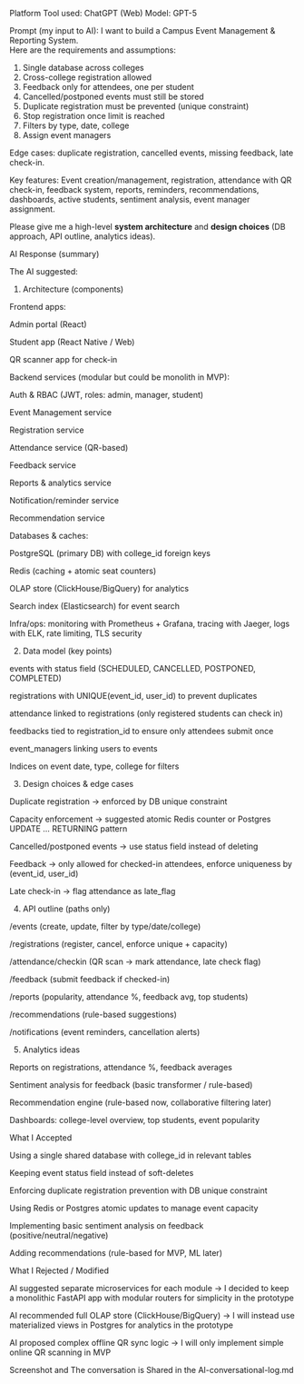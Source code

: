 Platform
Tool used: ChatGPT (Web)
Model: GPT-5


Prompt (my input to AI):
I want to build a Campus Event Management & Reporting System.  
Here are the requirements and assumptions:  
1. Single database across colleges  
2. Cross-college registration allowed  
3. Feedback only for attendees, one per student  
4. Cancelled/postponed events must still be stored  
5. Duplicate registration must be prevented (unique constraint)  
6. Stop registration once limit is reached  
7. Filters by type, date, college  
8. Assign event managers  

Edge cases: duplicate registration, cancelled events, missing feedback, late check-in.  

Key features: Event creation/management, registration, attendance with QR check-in, feedback system, reports, reminders, recommendations, dashboards, active students, sentiment analysis, event manager assignment.

Please give me a high-level **system architecture** and **design choices** (DB approach, API outline, analytics ideas). 


AI Response (summary)

The AI suggested:

1. Architecture (components)

Frontend apps:

Admin portal (React)

Student app (React Native / Web)

QR scanner app for check-in

Backend services (modular but could be monolith in MVP):

Auth & RBAC (JWT, roles: admin, manager, student)

Event Management service

Registration service

Attendance service (QR-based)

Feedback service

Reports & analytics service

Notification/reminder service

Recommendation service

Databases & caches:

PostgreSQL (primary DB) with college_id foreign keys

Redis (caching + atomic seat counters)

OLAP store (ClickHouse/BigQuery) for analytics

Search index (Elasticsearch) for event search

Infra/ops: monitoring with Prometheus + Grafana, tracing with Jaeger, logs with ELK, rate limiting, TLS security

2. Data model (key points)

events with status field (SCHEDULED, CANCELLED, POSTPONED, COMPLETED)

registrations with UNIQUE(event_id, user_id) to prevent duplicates

attendance linked to registrations (only registered students can check in)

feedbacks tied to registration_id to ensure only attendees submit once

event_managers linking users to events

Indices on event date, type, college for filters

3. Design choices & edge cases

Duplicate registration → enforced by DB unique constraint

Capacity enforcement → suggested atomic Redis counter or Postgres UPDATE … RETURNING pattern

Cancelled/postponed events → use status field instead of deleting

Feedback → only allowed for checked-in attendees, enforce uniqueness by (event_id, user_id)

Late check-in → flag attendance as late_flag

4. API outline (paths only)

/events (create, update, filter by type/date/college)

/registrations (register, cancel, enforce unique + capacity)

/attendance/checkin (QR scan → mark attendance, late check flag)

/feedback (submit feedback if checked-in)

/reports (popularity, attendance %, feedback avg, top students)

/recommendations (rule-based suggestions)

/notifications (event reminders, cancellation alerts)

5. Analytics ideas

Reports on registrations, attendance %, feedback averages

Sentiment analysis for feedback (basic transformer / rule-based)

Recommendation engine (rule-based now, collaborative filtering later)

Dashboards: college-level overview, top students, event popularity


What I Accepted

Using a single shared database with college_id in relevant tables

Keeping event status field instead of soft-deletes

Enforcing duplicate registration prevention with DB unique constraint

Using Redis or Postgres atomic updates to manage event capacity

Implementing basic sentiment analysis on feedback (positive/neutral/negative)

Adding recommendations (rule-based for MVP, ML later)

What I Rejected / Modified

AI suggested separate microservices for each module → I decided to keep a monolithic FastAPI app with modular routers for simplicity in the prototype

AI recommended full OLAP store (ClickHouse/BigQuery) → I will instead use materialized views in Postgres for analytics in the prototype

AI proposed complex offline QR sync logic → I will only implement simple online QR scanning in MVP


Screenshot and The conversation is Shared in the AI-conversational-log.md
